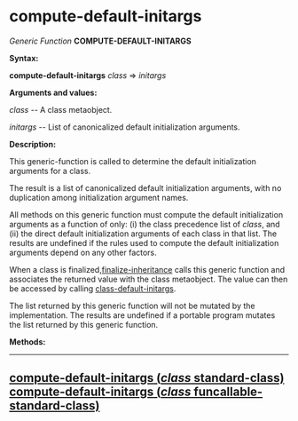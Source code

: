 compute-default-initargs
========================

*Generic Function* **COMPUTE-DEFAULT-INITARGS**

**Syntax:**

**compute-default-initargs** *class* => *initargs*

**Arguments and values:**

*class* -- A class metaobject.

*initargs* -- List of canonicalized default initialization arguments.

**Description:**

This generic-function is called to determine the default initialization arguments for a class.

The result is a list of canonicalized default initialization arguments, with no duplication among initialization argument names.

All methods on this generic function must compute the default initialization arguments as a function of only: (i) the class precedence list of *class*, and (ii) the direct default initialization arguments of each class in that list. The results are undefined if the rules used to compute the default initialization arguments depend on any other factors.

When a class is finalized,[finalize-inheritance](/meta-object-protocol/finalize-inheritance) calls this generic function and associates the returned value with the class metaobject. The value can then be accessed by calling [class-default-initargs](/meta-object-protocol/class-default-initargs).

The list returned by this generic function will not be mutated by the implementation. The results are undefined if a portable program mutates the list returned by this generic function.

**Methods:**

  -----------------------------------------------------------------------------------------------------------------------------
  [**compute-default-initargs** (*class* standard-class)](/meta-object-protocol/compute-default-initargs-standard-class)
  [**compute-default-initargs** (*class* funcallable-standard-class)](/meta-object-protocol/compute-default-initargs-funcallable-standard-class)
  -----------------------------------------------------------------------------------------------------------------------------


